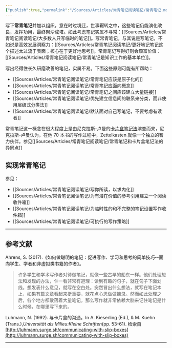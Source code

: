 ```yaml
---
{"publish":true,"permalink":"/Sources/Articles/常青笔记阅读笔记/常青笔记.md","aliases":"Evergreen Note","title":"常青笔记","created":"2022-06-09","modified":"2023-03-14","published":"2025-07-09T00:03:43.343+08:00","tags":["moc"],"cssclasses":""}
---
```




写下**常青笔记**并加以组织，意在时过境迁，世事辗转之中，这些笔记仍能演化改良，发挥功用，最终聚沙成塔。如此考虑笔记实属不寻常：[[Sources/Articles/常青笔记阅读笔记/大多数人只写临时的笔记]]。写常青笔记，与其说是写笔记，不如说是高效发展洞察力：[[Sources/Articles/常青笔记阅读笔记/更好地记笔记这个描述太过流于表面；核心在于更好地思考]]。常青笔记写得好则会颇富价值：[[Sources/Articles/常青笔记阅读笔记/常青笔记是知识工作的基本单位]]。

写出经得住长久研磨改善的笔记，实属不易。下面这些原则可能有所帮助：

- [[Sources/Articles/常青笔记阅读笔记/常青笔记应该是原子化的]]
- [[Sources/Articles/常青笔记阅读笔记/常青笔记应面向概念]]
- [[Sources/Articles/常青笔记阅读笔记/常青笔记之间应该建立大量链接]]
- [[Sources/Articles/常青笔记阅读笔记/优先建立信息间的联系来分类，而非使用层级式分类法]]
- [[Sources/Articles/常青笔记阅读笔记/默认面对自己写笔记，不要考虑有读者]]

常青笔记这一概念在很大程度上是由尼克拉斯-卢曼的[卡片盒笔记法](https://notes.andymatuschak.org/z2QvtE9w5zs49x7WUeG8Ut1vywHDLiG2Wkm9p)演变而来，尼克拉斯-卢曼认为，在他 70 本书的写作过程中，Zettelkasten 就像一个独立的智力伙伴。参见[[Sources/Articles/常青笔记阅读笔记/常青笔记和卡片盒笔记法的异同点]]

## 实现常青笔记

参见：

- [[Sources/Articles/常青笔记阅读笔记/写你所读，以求内化]]
- [[Sources/Articles/常青笔记阅读笔记/为有潜在价值的参考引用建立一个阅读收件箱]]
- [[Sources/Articles/常青笔记阅读笔记/为临时性的和不完整的笔记设置写作收件箱]]
- [[Sources/Articles/常青笔记阅读笔记/可执行的写作策略]]

___

## 参考文献

Ahrens, S. (2017).《如何做聪明的笔记：促进写作、学习和思考的简单技巧--面向学生、学者和非虚拟类书籍的作者》。

> 许多学生和学术写作者对待做笔记，就像一些古早的船东一样。他们处理想法和发现的办法，乍一看非常有道理：读到有趣的句子，就在句子下面划线。想发表什么意见，就写在空白处。突然冒出什么想法，就写在笔记本上，如果有篇文章看起来挺重要，就花点心思做做摘录。然而如此处理之后，各个地方都散落着大量笔记。那么写作就非常依赖大脑来记住笔记是什么时候，在哪里写下来的。

Luhmann, N. (1992). 与卡片盒的沟通。In A. Kieserling (Ed.), & M. Kuehn (Trans.),*Universität als Milieu:Kleine Schriften*(pp. 53-61). 检索自 [http://luhmann.surge.sh/communicating-with-slip-boxes](http://luhmann.surge.sh/communicating-with-slip-boxes)

---